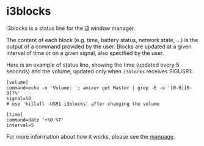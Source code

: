 # i3blocks

i3blocks is a status line for the [i3](http://i3wm.org) window manager.

The content of each block (e.g. time, battery status, network state, ...) is 
the output of a command provided by the user. Blocks are updated at a given 
interval of time or on a given signal, also specified by the user.

Here is an example of status line, showing the time (updated every 5 seconds) 
and the volume, updated only when `i3blocks` receives SIGUSR1:

    [volume]
    command=echo -n 'Volume: '; amixer get Master | grep -E -o '[0-9][0-9]?%'
    signal=10
    # use 'killall -USR1 i3blocks' after changing the volume

    [time]
    command=date '+%D %T'
    interval=5

For more information about how it works, please see the 
[manpage](http://vivien.github.io/i3blocks).

